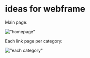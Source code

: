 # ideas for webframe

Main page:

!["homepage"](https://cdn.discordapp.com/attachments/1068605124831883286/1071089556989943889/Screen_Shot_2023-02-03_at_8.27.22_AM.png)


Each link page per category:

!["each category"](https://cdn.discordapp.com/attachments/1068605124831883286/1071090845752766475/Screen_Shot_2023-02-03_at_8.32.32_AM.png)
